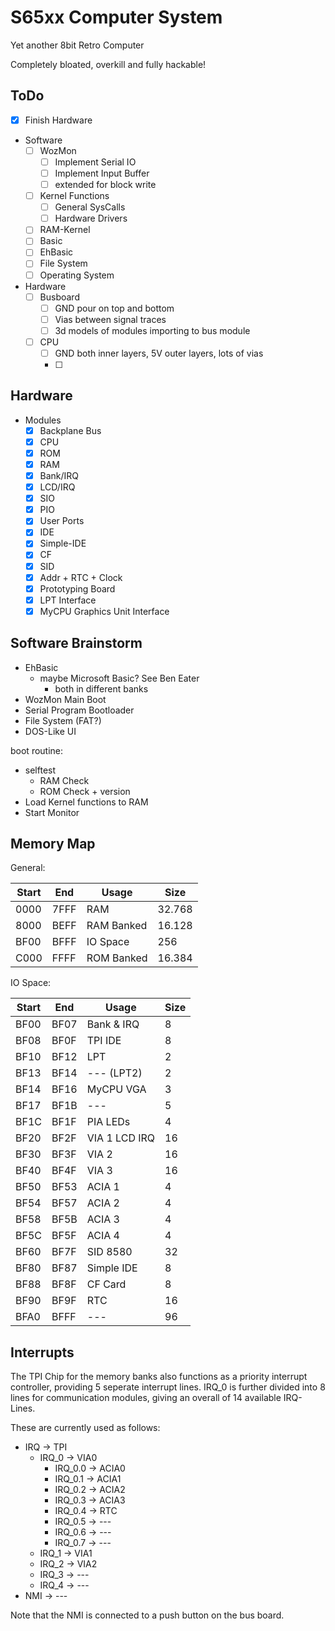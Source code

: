 # S65xx Computer System
Yet another 8bit Retro Computer

Completely bloated, overkill and fully hackable!

## ToDo

- [x] Finish Hardware
- Software
  - [ ] WozMon
    - [ ] Implement Serial IO
    - [ ] Implement Input Buffer
    - [ ] extended for block write
  - [ ] Kernel Functions
    - [ ] General SysCalls
    - [ ] Hardware Drivers
  - [ ] RAM-Kernel
  - [ ] Basic
  - [ ] EhBasic
  - [ ] File System
  - [ ] Operating System
- Hardware
  - [ ] Busboard
    - [ ] GND pour on top and bottom
    - [ ] Vias between signal traces
    - [ ] 3d models of modules importing to bus module
  - [ ] CPU
    - [ ] GND both inner layers, 5V outer layers, lots of vias
    - [ ] 

## Hardware

- Modules
  - [x] Backplane Bus
  - [x] CPU
  - [x] ROM
  - [x] RAM
  - [x] Bank/IRQ
  - [x] LCD/IRQ
  - [x] SIO
  - [x] PIO
  - [x] User Ports
  - [x] IDE
  - [x] Simple-IDE
  - [x] CF
  - [x] SID
  - [x] Addr + RTC + Clock
  - [x] Prototyping Board
  - [x] LPT Interface
  - [x] MyCPU Graphics Unit Interface

## Software Brainstorm

- EhBasic
  - maybe Microsoft Basic? See Ben Eater
    - both in different banks
- WozMon Main Boot
- Serial Program Bootloader
- File System (FAT?)
- DOS-Like UI

boot routine:
- selftest
  - RAM Check
  - ROM Check + version
- Load Kernel functions to RAM
- Start Monitor

## Memory Map

General:

| Start | End  | Usage      | Size   |
|-------|------|------------|--------|
| 0000  | 7FFF | RAM        | 32.768 |
| 8000  | BEFF | RAM Banked | 16.128 |
| BF00  | BFFF | IO Space   |    256 |
| C000  | FFFF | ROM Banked | 16.384 |

IO Space:

| Start | End  | Usage         |Size|
|-------|------|---------------|----|
| BF00  | BF07 | Bank & IRQ    | 8  |
| BF08  | BF0F | TPI IDE       | 8  |
| BF10  | BF12 | LPT           | 2  |
| BF13  | BF14 | --- (LPT2)    | 2  |
| BF14  | BF16 | MyCPU VGA     | 3  |
| BF17  | BF1B | ---           | 5  |
| BF1C  | BF1F | PIA LEDs      | 4  |
| BF20  | BF2F | VIA 1 LCD IRQ | 16 |
| BF30  | BF3F | VIA 2         | 16 |
| BF40  | BF4F | VIA 3         | 16 |
| BF50  | BF53 | ACIA 1        | 4  |
| BF54  | BF57 | ACIA 2        | 4  |
| BF58  | BF5B | ACIA 3        | 4  |
| BF5C  | BF5F | ACIA 4        | 4  |
| BF60  | BF7F | SID 8580      | 32 |
| BF80  | BF87 | Simple IDE    | 8  |
| BF88  | BF8F | CF Card       | 8  |
| BF90  | BF9F | RTC           | 16 |
| BFA0  | BFFF | ---           | 96 | 

## Interrupts

The TPI Chip for the memory banks also functions as a priority interrupt controller, providing 5 seperate interrupt lines. 
IRQ_0 is further divided into 8 lines for communication modules, giving an overall of 14 available IRQ-Lines. 

These are currently used as follows:

- IRQ -> TPI
  - IRQ_0 -> VIA0
    - IRQ_0.0 -> ACIA0
    - IRQ_0.1 -> ACIA1
    - IRQ_0.2 -> ACIA2
    - IRQ_0.3 -> ACIA3
    - IRQ_0.4 -> RTC
    - IRQ_0.5 -> ---
    - IRQ_0.6 -> ---
    - IRQ_0.7 -> ---
  - IRQ_1 -> VIA1
  - IRQ_2 -> VIA2
  - IRQ_3 -> ---
  - IRQ_4 -> ---
- NMI -> ---

Note that the NMI is connected to a push button on the bus board.